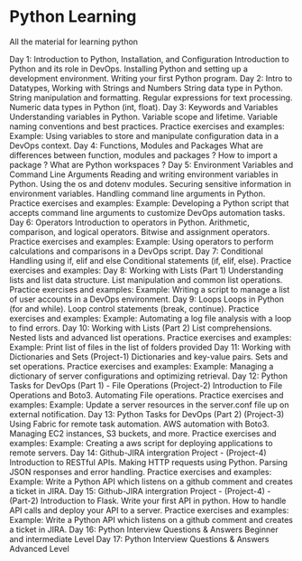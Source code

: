 # Python Learning
All the material for learning python

Day 1: Introduction to Python, Installation, and Configuration
Introduction to Python and its role in DevOps.
Installing Python and setting up a development environment.
Writing your first Python program.
Day 2: Intro to Datatypes, Working with Strings and Numbers
String data type in Python.
String manipulation and formatting.
Regular expressions for text processing.
Numeric data types in Python (int, float).
Day 3: Keywords and Variables
Understanding variables in Python.
Variable scope and lifetime.
Variable naming conventions and best practices.
Practice exercises and examples:
Example: Using variables to store and manipulate configuration data in a DevOps context.
Day 4: Functions, Modules and Packages
What are differences between function, modules and packages ?
How to import a package ?
What are Python workspaces ?
Day 5: Environment Variables and Command Line Arguments
Reading and writing environment variables in Python.
Using the os and dotenv modules.
Securing sensitive information in environment variables.
Handling command line arguments in Python.
Practice exercises and examples:
Example: Developing a Python script that accepts command line arguments to customize DevOps automation tasks.
Day 6: Operators
Introduction to operators in Python.
Arithmetic, comparison, and logical operators.
Bitwise and assignment operators.
Practice exercises and examples:
Example: Using operators to perform calculations and comparisons in a DevOps script.
Day 7: Conditional Handling using if, elif and else
Conditional statements (if, elif, else).
Practice exercises and examples:
Day 8: Working with Lists (Part 1)
Understanding lists and list data structure.
List manipulation and common list operations.
Practice exercises and examples:
Example: Writing a script to manage a list of user accounts in a DevOps environment.
Day 9: Loops
Loops in Python (for and while).
Loop control statements (break, continue).
Practice exercises and examples:
Example: Automating a log file analysis with a loop to find errors.
Day 10: Working with Lists (Part 2)
List comprehensions.
Nested lists and advanced list operations.
Practice exercises and examples:
Example: Print list of files in the list of folders provided
Day 11: Working with Dictionaries and Sets (Project-1)
Dictionaries and key-value pairs.
Sets and set operations.
Practice exercises and examples:
Example: Managing a dictionary of server configurations and optimizing retrieval.
Day 12: Python Tasks for DevOps (Part 1) - File Operations (Project-2)
Introduction to File Operations and Boto3.
Automating File operations.
Practice exercises and examples:
Example: Update a server resources in the server.conf file up on external notification.
Day 13: Python Tasks for DevOps (Part 2) (Project-3)
Using Fabric for remote task automation.
AWS automation with Boto3.
Managing EC2 instances, S3 buckets, and more.
Practice exercises and examples:
Example: Creating a aws script for deploying applications to remote servers.
Day 14: Github-JIRA intergration Project - (Project-4)
Introduction to RESTful APIs.
Making HTTP requests using Python.
Parsing JSON responses and error handling.
Practice exercises and examples:
Example: Write a Python API which listens on a github comment and creates a ticket in JIRA.
Day 15: Github-JIRA intergration Project - (Project-4) - (Part-2)
Introduction to Flask.
Write your first API in python.
How to handle API calls and deploy your API to a server.
Practice exercises and examples:
Example: Write a Python API which listens on a github comment and creates a ticket in JIRA.
Day 16: Python Interview Questions & Answers
Beginner and intermediate Level
Day 17: Python Interview Questions & Answers
Advanced Level
